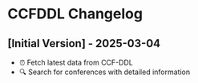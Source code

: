 # CCFDDL Changelog

## [Initial Version] - 2025-03-04

- ⏰ Fetch latest data from CCF-DDL
- 🔍 Search for conferences with detailed information
